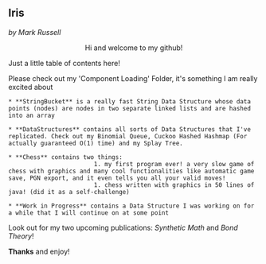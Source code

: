 ## Iris
_by Mark Russell_

<p style="text-align: center"> Hi and welcome to my github! </p>

Just a little table of contents here!

Please check out my 'Component Loading' Folder, it's something I am really excited about

	* **StringBucket** is a really fast String Data Structure whose data points (nodes) are nodes in two separate linked lists and are hashed into an array

	* **DataStructures** contains all sorts of Data Structures that I've replicated. Check out my Binomial Queue, Cuckoo Hashed Hashmap (For actually guaranteed O(1) time) and my Splay Tree.

	* **Chess** contains two things: 
							1. my first program ever! a very slow game of chess with graphics and many cool functionalities like automatic game save, PGN export, and it even tells you all your valid moves!
							1. chess written with graphics in 50 lines of java! (did it as a self-challenge)

	* **Work in Progress** contains a Data Structure I was working on for a while that I will continue on at some point

Look out for my two upcoming publications: _Synthetic Math_ and _Bond Theory_!


**Thanks** and enjoy!
